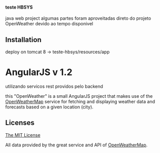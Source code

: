 #### teste HBSYS
java web project
algumas partes foram aproveitadas direto do projeto OpenWeather devido ao tempo disponivel

## Installation
deploy on tomcat 8 ->
teste-hbsys/resources/app

# AngularJS v 1.2
utilizando servicos rest providos pelo backend


this "OpenWeather" is a small AngularJS project that makes use of the [OpenWeatherMap](http://openweathermap.org/)
service for fetching and displaying weather data and forecasts based on a given location (city).


## Licenses

[The MIT License](http://opensource.org/licenses/MIT)

All data provided by the great service and API of [OpenWeatherMap](http://openweathermap.org/).
